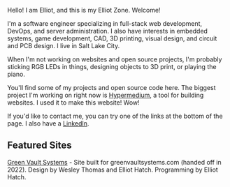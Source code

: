 Hello! I am Elliot, and this is my Elliot Zone. Welcome!

I'm a software engineer specializing in full-stack web development, DevOps, and server administration. I also have interests in embedded systems, game development, CAD, 3D printing, visual design, and circuit and PCB design. I live in Salt Lake City.

When I'm not working on websites and open source projects, I'm probably sticking RGB LEDs in things, designing objects to 3D print, or playing the piano.

You'll find some of my projects and open source code here. The biggest project I'm working on right now is [Hypermedium](https://github.com/elliothatch/hypermedium), a tool for building websites. I used it to make this website! Wow!

If you'd like to contact me, you can try one of the links at the bottom of the page. I also have a [LinkedIn](https://www.linkedin.com/in/elliothatch).

## Featured Sites
[Green Vault Systems](/gvs) - Site built for greenvaultsystems.com (handed off in 2022). Design by Wesley Thomas and Elliot Hatch. Programming by Elliot Hatch.
